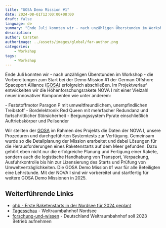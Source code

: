 ```yaml
---
title: "GOSA Demo Mission #1"
date: 2024-08-01T12:00:00+08:00
draft: false
language: de
summary: "Ende Juli konnten wir - nach unzähligen Überstunden im Workshop - die Vorbereitungen zum Start bei der Demo Mission #1 der German Offshore Spaceport Alliance (GOSA) erfolgreich abschließen."
description:
author: Carsten
authorimage: ../assets/images/global/far-author.png
categories: 
    - Workshop
tags: 
    - Workshop
---
```


Ende Juli konnten wir - nach unzähligen Überstunden im Workshop - die Vorbereitungen zum Start bei der Demo Mission #1 der German Offshore Spaceport Alliance ([GOSA](https://de.wikipedia.org/wiki/German_Offshore_Spaceport_Alliance)) erfolgreich abschließen. Im Projektverlauf entwickelten wir die Höhenforschungsrakete NOVA I mit einer Vielzahl neuer innovativer Komponenten wie unter anderem:

​- Feststoffmotor Paragon P mit umweltfreundlichem, unempfindlichen Treibstoff
​- Bordelektronik Red Queen mit mehrfacher Redundanz und fortschrittlicher Störsicherheit
​- Bergungssystem Pyrate einschließlich Auftriebskörper und Peilsender

Wir stellten der [GOSA](https://de.wikipedia.org/wiki/German_Offshore_Spaceport_Alliance) im Rahmen des Projekts die Daten der NOVA I, unsere Prozeduren und durchgeführten Systemtests zur Verfügung. Gemeinsam wurde so die Detailplanung der Mission erarbeitet und dabei Lösungen für die Herausforderungen eines Raketenstarts auf dem Meer gefunden. Dazu gehört eben nicht nur die erfolgreiche Planung und Fertigung einer Rakete, sondern auch die logistische Handhabung von Transport, Verpackung, Ausfuhrkontrolle bis hin zur Lizensierung des Starts und Prüfung von Umweltverträglichkeiten.
Die GOSA Demo Mission #1 war für alle Beteiligten eine Lehrstunde. Mit der NOVA I sind wir vorbereitet und startfertig für weitere GOSA Demo Missionen in 2025.

## Weiterführende Links

* [ohb - Erste Raketenstarts in der Nordsee für 2024 geplant](https://www.ohb.de/news/erste-raketenstarts-in-der-nordsee-fuer-2024-geplant-gosa-startet-erste-demo-mission)
* [Tagesschau](https://www.tagesschau.de/wissen/technologie/weltraumbahnhof-nordsee-102.html) - Weltraumbahnhof Nordsee
* [forschung-und-wissen](https://www.forschung-und-wissen.de/nachrichten/astronomie/deutschland-weltraumbahnhof-soll-2023-betrieb-aufnehmen-13374467) - Deutschland Weltraumbahnhof soll 2023 Betrieb aufnehmen
